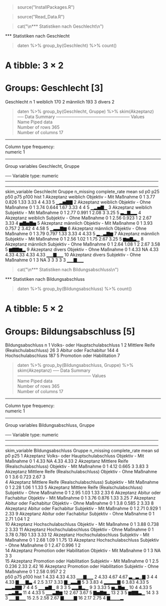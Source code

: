 
> source("InstallPackages.R")

> source("Read_Data.R")

> cat("\n*** Statistiken nach Geschlecht\n")

*** Statistiken nach Geschlecht

> daten %>% group_by(Geschlecht) %>% count()
# A tibble: 3 × 2
# Groups:   Geschlecht [3]
  Geschlecht     n
  <fct>      <int>
1 weiblich     170
2 männlich     193
3 divers         2

> daten %>% group_by(Geschlecht, Gruppe) %>% skim(Akzeptanz)
── Data Summary ────────────────────────
                           Values            
Name                       Piped data        
Number of rows             365               
Number of columns          17                
_______________________                      
Column type frequency:                       
  numeric                  1                 
________________________                     
Group variables            Geschlecht, Gruppe

── Variable type: numeric ────────────────────────────────────────────────────────────────────────────────────────────────────
   skim_variable Geschlecht Gruppe                    n_missing complete_rate mean     sd   p0  p25  p50  p75 p100 hist 
 1 Akzeptanz     weiblich   Objektiv - Mit Maßnahme           0             1 3.77  0.826 1.33 3.33 4    4.33 5    ▁▂▅▇▇
 2 Akzeptanz     weiblich   Objektiv - Ohne Maßnahme          0             1 3.74  0.644 1.67 3.33 4    4    5    ▁▂▅▇▁
 3 Akzeptanz     weiblich   Subjektiv - Mit Maßnahme          0             1 2.77  0.991 1    2.08 3    3.25 5    ▃▂▇▂▂
 4 Akzeptanz     weiblich   Subjektiv - Ohne Maßnahme         0             1 2.56  0.923 1    2    2.67 3.33 4    ▅▇▅▇▅
 5 Akzeptanz     männlich   Objektiv - Mit Maßnahme           0             1 3.93  0.757 2    3.42 4    4.58 5    ▁▃▃▇▆
 6 Akzeptanz     männlich   Objektiv - Ohne Maßnahme          0             1 3.79  0.797 1.33 3.33 4    4.33 5    ▂▁▃▇▆
 7 Akzeptanz     männlich   Subjektiv - Mit Maßnahme          0             1 2.56  1.02  1    1.75 2.67 3.25 5    ▆▅▇▃▁
 8 Akzeptanz     männlich   Subjektiv - Ohne Maßnahme         0             1 2.64  1.08  1    2    2.67 3.58 5    ▆▇▇▆▂
 9 Akzeptanz     divers     Objektiv - Ohne Maßnahme          0             1 4.33 NA     4.33 4.33 4.33 4.33 4.33 ▁▁▇▁▁
10 Akzeptanz     divers     Subjektiv - Ohne Maßnahme         0             1 3    NA     3    3    3    3    3    ▁▁▇▁▁

> cat("\n*** Statistiken nach Bildungsabschluss\n")

*** Statistiken nach Bildungsabschluss

> daten %>% group_by(Bildungsabschluss) %>% count()
# A tibble: 5 × 2
# Groups:   Bildungsabschluss [5]
  Bildungsabschluss                       n
  <fct>                               <int>
1 Volks- oder Hauptschulabschluss         1
2 Mittlere Reife (Realschulabschluss)    26
3 Abitur oder Fachabitur                144
4 Hochschulabschluss                    187
5 Promotion oder Habilitation             7

> daten %>% group_by(Bildungsabschluss, Gruppe) %>% skim(Akzeptanz)
── Data Summary ────────────────────────
                           Values                   
Name                       Piped data               
Number of rows             365                      
Number of columns          17                       
_______________________                             
Column type frequency:                              
  numeric                  1                        
________________________                            
Group variables            Bildungsabschluss, Gruppe

── Variable type: numeric ────────────────────────────────────────────────────────────────────────────────────────────────────
   skim_variable Bildungsabschluss                   Gruppe                    n_missing complete_rate mean     sd   p0  p25
 1 Akzeptanz     Volks- oder Hauptschulabschluss     Objektiv - Mit Maßnahme           0             1 4.33 NA     4.33 4.33
 2 Akzeptanz     Mittlere Reife (Realschulabschluss) Objektiv - Mit Maßnahme           0             1 4.12  0.665 3    3.83
 3 Akzeptanz     Mittlere Reife (Realschulabschluss) Objektiv - Ohne Maßnahme          0             1 3.6   0.723 2.67 3   
 4 Akzeptanz     Mittlere Reife (Realschulabschluss) Subjektiv - Mit Maßnahme          0             1 2.28  1.06  1    1.33
 5 Akzeptanz     Mittlere Reife (Realschulabschluss) Subjektiv - Ohne Maßnahme         0             1 2.95  1.03  1.33 2.33
 6 Akzeptanz     Abitur oder Fachabitur              Objektiv - Mit Maßnahme           0             1 3.76  0.876 1.33 3.25
 7 Akzeptanz     Abitur oder Fachabitur              Objektiv - Ohne Maßnahme          0             1 3.8   0.585 2    3.33
 8 Akzeptanz     Abitur oder Fachabitur              Subjektiv - Mit Maßnahme          0             1 2.71  0.929 1    2.33
 9 Akzeptanz     Abitur oder Fachabitur              Subjektiv - Ohne Maßnahme         0             1 2.71  1.04  1    2   
10 Akzeptanz     Hochschulabschluss                  Objektiv - Mit Maßnahme           0             1 3.88  0.738 2    3.33
11 Akzeptanz     Hochschulabschluss                  Objektiv - Ohne Maßnahme          0             1 3.78  0.780 1.33 3.33
12 Akzeptanz     Hochschulabschluss                  Subjektiv - Mit Maßnahme          0             1 2.68  1.09  1    1.75
13 Akzeptanz     Hochschulabschluss                  Subjektiv - Ohne Maßnahme         0             1 2.47  0.996 1    2   
14 Akzeptanz     Promotion oder Habilitation         Objektiv - Mit Maßnahme           0             1 3    NA     3    3   
15 Akzeptanz     Promotion oder Habilitation         Subjektiv - Mit Maßnahme          0             1 2.5   0.236 2.33 2.42
16 Akzeptanz     Promotion oder Habilitation         Subjektiv - Ohne Maßnahme         0             1 2.58  0.957 2    2   
    p50  p75 p100 hist 
 1 4.33 4.33 4.33 ▁▁▇▁▁
 2 4.33 4.67 4.67 ▃▁▃▁▇
 3 4    4    4.33 ▇▁▁▇▃
 4 2.5  3.17 3.33 ▇▁▃▃▇
 5 3    3.83 4    ▂▂▂▂▇
 6 3.83 4.33 5    ▂▂▃▇▇
 7 4    4    5    ▁▁▅▇▁
 8 3    3    5    ▂▂▇▂▁
 9 3    3.33 5    ▅▂▇▅▁
10 4    4.33 5    ▁▂▃▇▃
11 4    4.33 5    ▁▁▃▇▆
12 2.67 3.67 5    ▇▅▇▆▂
13 2    3    5    ▆▇▇▃▁
14 3    3    3    ▁▁▇▁▁
15 2.5  2.58 2.67 ▇▁▁▁▇
16 2.17 2.75 4    ▇▁▁▁▂
